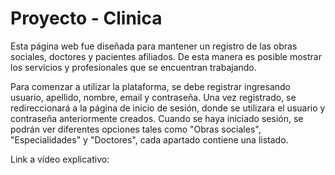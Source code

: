 # Proyecto - Clinica

Esta página web fue diseñada para mantener un registro de las obras sociales, doctores y pacientes afiliados. 
De esta manera es posible mostrar los servicios y profesionales que se encuentran trabajando.

Para comenzar a utilizar la plataforma, se debe registrar ingresando usuario, apellido, nombre, email y contraseña.
Una vez registrado, se redireccionará a la página de inicio de sesión, donde se utilizara el usuario y contraseña anteriormente creados.
Cuando se haya iniciado sesión, se podrán ver diferentes opciones tales como "Obras sociales", "Especialidades" y "Doctores", 
cada apartado contiene una listado.

Link a vídeo explicativo: 
